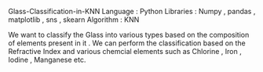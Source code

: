 Glass-Classification-in-KNN
Language : Python 
Libraries : Numpy , pandas , matplotlib , sns , skearn
Algorithm  : KNN


We want to classify the Glass into various types based on the composition of elements present in it .
We can perform the classification based on the Refractive Index and various chemcial elements such as Chlorine , Iron , Iodine , Manganese etc.

